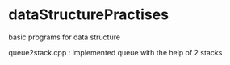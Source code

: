 # dataStructurePractises
basic programs for data structure

queue2stack.cpp : implemented queue with the help of 2 stacks 

